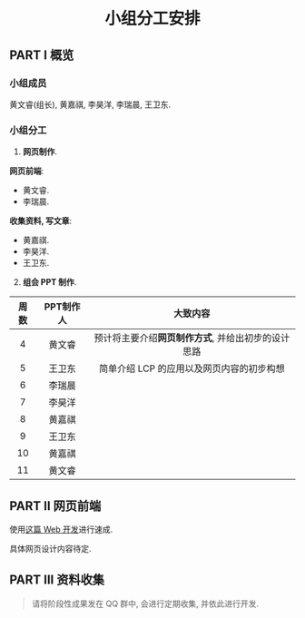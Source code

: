 # <p align="center">小组分工安排</p>

## PART I 概览

### 小组成员

黄文睿(组长), 黄嘉祺, 李昊洋, 李瑞晨, 王卫东.

### 小组分工

1. **网页制作**.

**网页前端**:

- 黄文睿.
- 李瑞晨.

**收集资料, 写文章**:

- 黄嘉祺.
- 李昊洋.
- 王卫东.

2. **组会 PPT 制作**.

|周数|PPT制作人|大致内容
|:-:|:-:|:-:|
|4|黄文睿|预计将主要介绍**网页制作方式**, 并给出初步的设计思路|
|5|王卫东|简单介绍 LCP 的应用以及网页内容的初步构想|
|6|李瑞晨||
|7|李昊洋||
|8|黄嘉祺||
|9|王卫东||
|10|黄嘉祺||
|11|黄文睿||

## PART II 网页前端

使用[这篇 Web 开发](https://csdiy.wiki/Web%E5%BC%80%E5%8F%91/mitweb/)进行速成.

具体网页设计内容待定.

## PART III 资料收集

> 请将阶段性成果发在 QQ 群中, 会进行定期收集, 并依此进行开发.